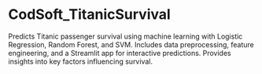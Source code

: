 # CodSoft_TitanicSurvival
Predicts Titanic passenger survival using machine learning with Logistic Regression, Random Forest, and SVM. Includes data preprocessing, feature engineering, and a Streamlit app for interactive predictions. Provides insights into key factors influencing survival.

